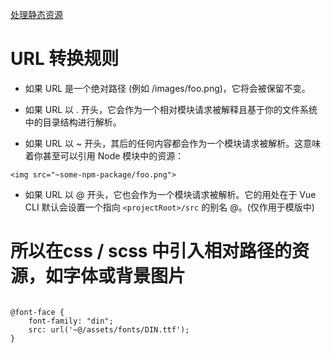 [处理静态资源](https://cli.vuejs.org/zh/guide/html-and-static-assets.html#%E5%A4%84%E7%90%86%E9%9D%99%E6%80%81%E8%B5%84%E6%BA%90)



# URL 转换规则

- 如果 URL 是一个绝对路径 (例如 /images/foo.png)，它将会被保留不变。

- 如果 URL 以 . 开头，它会作为一个相对模块请求被解释且基于你的文件系统中的目录结构进行解析。

- 如果 URL 以 ~ 开头，其后的任何内容都会作为一个模块请求被解析。这意味着你甚至可以引用 Node 模块中的资源：
```
<img src="~some-npm-package/foo.png">
```
- 如果 URL 以 @ 开头，它也会作为一个模块请求被解析。它的用处在于 Vue CLI 默认会设置一个指向 `<projectRoot>/src` 的别名 @。(仅作用于模版中)


# 所以在css / scss 中引入相对路径的资源，如字体或背景图片

```

@font-face {
    font-family: "din";
    src: url('~@/assets/fonts/DIN.ttf');
}
```